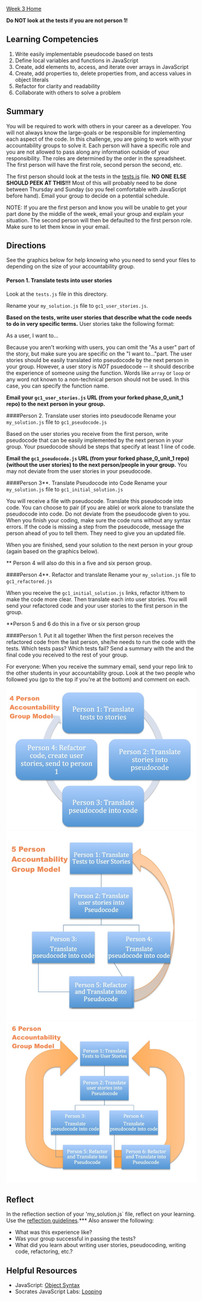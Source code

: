 [Week 3 Home](../)

**Do NOT look at the tests if you are not person 1!**

## Learning Competencies
1. Write easily implementable pseudocode based on tests
2. Define local variables and functions in JavaScript
3. Create, add elements to, access, and iterate over arrays in JavaScript
4. Create, add properties to, delete properties from, and access values in object literals
5. Refactor for clarity and readability
6. Collaborate with others to solve a problem

## Summary
You will be required to work with others in your career as a developer. You will not always know the large-goals or be responsible for implementing each aspect of the code. In this challenge, you are going to work with your accountability groups to solve it. Each person will have a specific role and you are not allowed to pass along any information outside of your responsibility. The roles are determined by the order in the spreadsheet. The first person will have the first role, second person the second, etc. 

The first person should look at the tests in the [tests.js](tests.js) file. **NO ONE ELSE SHOULD PEEK AT THIS!!!** Most of this will probably need to be done between Thursday and Sunday (so you feel comfortable with JavaScript before hand). Email your group to decide on a potential schedule. 

NOTE: If you are the first person and know you will be unable to get your part done by the middle of the week, email your group and explain your situation. The second person will then be defaulted to the first person role. Make sure to let them know in your email.

## Directions 
See the graphics below for help knowing who you need to send your files to depending on the size of your accountability group. 

#### Person 1. Translate tests into user stories
Look at the `tests.js` file in this directory. 

Rename your `my_solution.js` file to `gc1_user_stories.js`. 

**Based on the tests, write user stories that describe what the code needs to do in very specific terms.** User stories take the following format:

As a user, I want to...

Because you aren't working with users, you can omit the "As a user" part of the story, but make sure you are specific on the "I want to..."part. The user stories should be easily translated into pseudocode by the next person in your group.  However, a user story is *NOT* psuedocode -- it should describe the experience of someone *using* the function.  Words like `array` or `loop` or any word not known to a non-technical person should not be used.  In this case, you can specify the function name.


**Email your `gc1_user_stories.js` URL (from your forked phase_0_unit_1 repo) to the next person in your group.**

####Person 2. Translate user stories into pseudocode 
Rename your `my_solution.js` file to `gc1_pseudocode.js`

Based on the user stories you receive from the first person, write pseudocode that can be easily implemented by the next person in your group.  Your psuedocode should be steps that specify at least 1 line of code.

**Email the `gc1_pseudocode.js` URL (from your forked phase_0_unit_1 repo) (without the user stories) to the next person/people in your group.** You may not deviate from the user stories in your pseudocode.

####Person 3**. Translate Pseudocode into Code
Rename your `my_solution.js` file to  `gc1_initial_solution.js`

You will receive a file with pseudocode. Translate this pseudocode into code. You can choose to pair (if you are able) or work alone to translate the pseudocode into code. Do not deviate from the pseudocode given to you. 
When you finish your coding, make sure the code runs without any syntax errors. If the code is missing a step from the pseudocode, message the person ahead of you to tell them. They need to give you an updated file. 

When you are finished, send your solution to the next person in your group (again based on the graphics below). 

** Person 4 will also do this in a five and six person group.

####Person 4**. Refactor and translate
Rename your `my_solution.js` file to `gc1_refactored.js`

When you receive the `gc1_initial_solution.js` links, refactor it/them to make the code more clear. Then translate each into user stories. You will send your refactored code and your user stories to the first person in the group.

**Person 5 and 6 do this in a five or six person group

####Person 1. Put it all together
When the first person receives the refactored code from the last person, she/he needs to run the code with the tests. Which tests pass? Which tests fail? Send a summary with the and the final code you received to the rest of your group. 

For everyone: When you receive the summary email, send your repo link to the other students in your accountability group. Look at the two people who followed you (go to the top if you're at the bottom) and comment on each. 


![4_person.jpg](/week_3/imgs/4_person.jpg)<br>
![5_person.jpg](/week_3/imgs/5_person.jpg)<br>
![6_person.jpg](/week_3/imgs/6_person.jpg)<br>

## Reflect
In the reflection section of your 'my_solution.js` file, reflect on your learning. Use the [reflection guidelines](../reflection_guidelines.md).*** Also answer the following:
- What was this experience like? 
- Was your group successful in passing the tests? 
- What did you learn about writing user stories, pseudocoding, writing code, refactoring, etc.?

## Helpful Resources
* JavaScript: [Object Syntax](http://www.sitepoint.com/back-to-basics-javascript-object-syntax/)
* Socrates JavaScript Labs: [Looping](https://socrates.devbootcamp.com/labs/javascript/loops/looping-basics)




